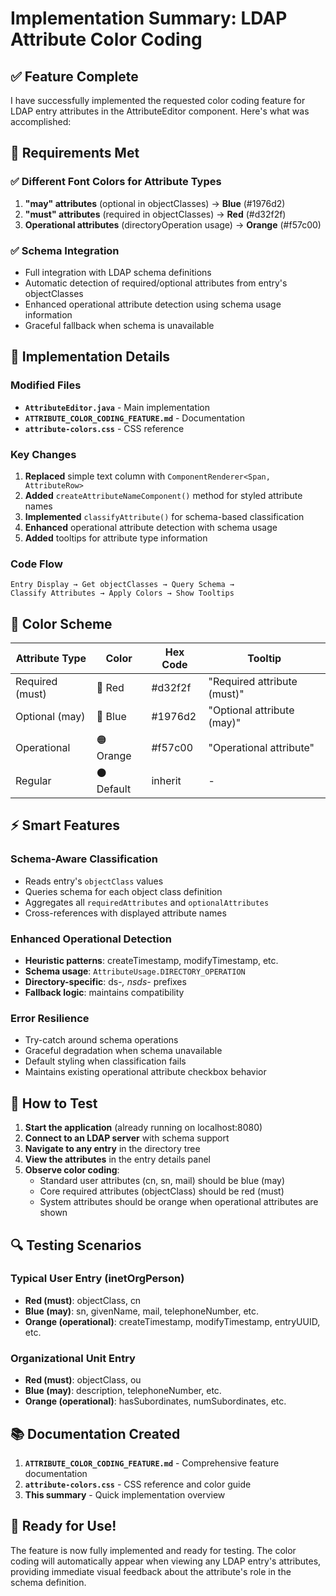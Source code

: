 # Implementation Summary: LDAP Attribute Color Coding

## ✅ Feature Complete

I have successfully implemented the requested color coding feature for LDAP entry attributes in the AttributeEditor component. Here's what was accomplished:

## 🎯 Requirements Met

### ✅ Different Font Colors for Attribute Types

1. **"may" attributes** (optional in objectClasses) → **Blue** (#1976d2)
2. **"must" attributes** (required in objectClasses) → **Red** (#d32f2f)  
3. **Operational attributes** (directoryOperation usage) → **Orange** (#f57c00)

### ✅ Schema Integration

- Full integration with LDAP schema definitions
- Automatic detection of required/optional attributes from entry's objectClasses
- Enhanced operational attribute detection using schema usage information
- Graceful fallback when schema is unavailable

## 🔧 Implementation Details

### Modified Files
- **`AttributeEditor.java`** - Main implementation
- **`ATTRIBUTE_COLOR_CODING_FEATURE.md`** - Documentation
- **`attribute-colors.css`** - CSS reference

### Key Changes
1. **Replaced** simple text column with `ComponentRenderer<Span, AttributeRow>`
2. **Added** `createAttributeNameComponent()` method for styled attribute names
3. **Implemented** `classifyAttribute()` for schema-based classification
4. **Enhanced** operational attribute detection with schema usage
5. **Added** tooltips for attribute type information

### Code Flow
```
Entry Display → Get objectClasses → Query Schema → 
Classify Attributes → Apply Colors → Show Tooltips
```

## 🎨 Color Scheme

| Attribute Type | Color | Hex Code | Tooltip |
|---------------|-------|----------|---------|
| Required (must) | 🔴 Red | #d32f2f | "Required attribute (must)" |
| Optional (may) | 🔵 Blue | #1976d2 | "Optional attribute (may)" |
| Operational | 🟠 Orange | #f57c00 | "Operational attribute" |
| Regular | ⚫ Default | inherit | - |

## ⚡ Smart Features

### Schema-Aware Classification
- Reads entry's `objectClass` values
- Queries schema for each object class definition
- Aggregates all `requiredAttributes` and `optionalAttributes`
- Cross-references with displayed attribute names

### Enhanced Operational Detection
- **Heuristic patterns**: createTimestamp, modifyTimestamp, etc.
- **Schema usage**: `AttributeUsage.DIRECTORY_OPERATION`
- **Directory-specific**: ds-*, nsds-* prefixes
- **Fallback logic**: maintains compatibility

### Error Resilience
- Try-catch around schema operations
- Graceful degradation when schema unavailable
- Default styling when classification fails
- Maintains existing operational attribute checkbox behavior

## 🚀 How to Test

1. **Start the application** (already running on localhost:8080)
2. **Connect to an LDAP server** with schema support
3. **Navigate to any entry** in the directory tree
4. **View the attributes** in the entry details panel
5. **Observe color coding**:
   - Standard user attributes (cn, sn, mail) should be blue (may)
   - Core required attributes (objectClass) should be red (must)
   - System attributes should be orange when operational attributes are shown

## 🔍 Testing Scenarios

### Typical User Entry (inetOrgPerson)
- **Red (must)**: objectClass, cn
- **Blue (may)**: sn, givenName, mail, telephoneNumber, etc.
- **Orange (operational)**: createTimestamp, modifyTimestamp, entryUUID, etc.

### Organizational Unit Entry
- **Red (must)**: objectClass, ou
- **Blue (may)**: description, telephoneNumber, etc.
- **Orange (operational)**: hasSubordinates, numSubordinates, etc.

## 📚 Documentation Created

1. **`ATTRIBUTE_COLOR_CODING_FEATURE.md`** - Comprehensive feature documentation
2. **`attribute-colors.css`** - CSS reference and color guide
3. **This summary** - Quick implementation overview

## 🎉 Ready for Use!

The feature is now fully implemented and ready for testing. The color coding will automatically appear when viewing any LDAP entry's attributes, providing immediate visual feedback about the attribute's role in the schema definition.
